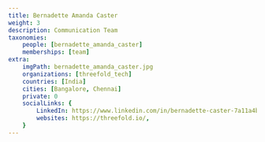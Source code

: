 ```yaml
---
title: Bernadette Amanda Caster
weight: 3
description: Communication Team
taxonomies:
    people: [bernadette_amanda_caster]
    memberships: [team]
extra:
    imgPath: bernadette_amanda_caster.jpg
    organizations: [threefold_tech]
    countries: [India]
    cities: [Bangalore, Chennai]
    private: 0
    socialLinks: {
        LinkedIn: https://www.linkedin.com/in/bernadette-caster-7a11a4b4/,
        websites: https://threefold.io/,
    }
---
```


<!--

Amanda loves exploring things, especially at her job. She is proactive in volunteering to help others at her job and personally. She accepts life as it comes but learns what she can along the way. She believes to make a change in this world we need to be the change. 

--!>